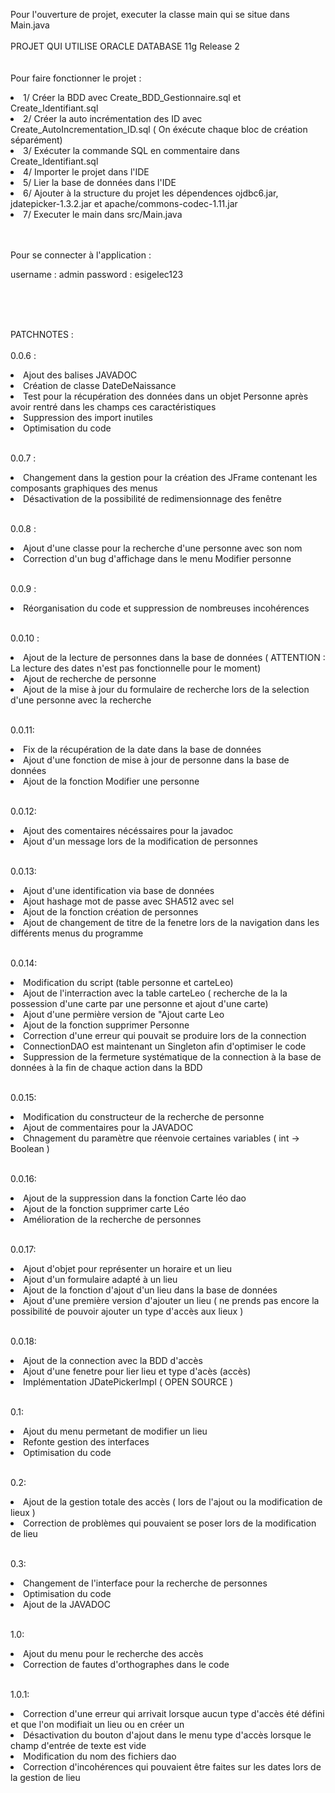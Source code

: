 Pour l'ouverture de projet, executer la classe main qui se situe dans Main.java
<br/><br/>
PROJET QUI UTILISE ORACLE DATABASE 11g Release 2
<br/><br/><br/>
Pour faire fonctionner le projet :
<br/>
<li>1/ Créer la BDD avec Create_BDD_Gestionnaire.sql et Create_Identifiant.sql</li>
<li>2/ Créer la auto incrémentation des ID avec Create_AutoIncrementation_ID.sql ( On éxécute chaque bloc de création séparément)</li>
<li>3/ Exécuter la commande SQL en commentaire dans Create_Identifiant.sql</li>
<li>4/ Importer le projet dans l'IDE</li>
<li>5/ Lier la base de données dans l'IDE</li>
<li>6/ Ajouter à la structure du projet les dépendences ojdbc6.jar, jdatepicker-1.3.2.jar et apache/commons-codec-1.11.jar </li>
<li>7/ Executer le main dans src/Main.java</li>

<br/><br/>
Pour se connecter à l'application :

username : admin
password : esigelec123

<br/><br/><br/>

PATCHNOTES :
<br/><br/>
0.0.6 :
<li>Ajout des balises JAVADOC</li>
<li>Création de classe DateDeNaissance</li>
<li>Test pour la récupération des données dans un objet Personne après avoir rentré dans les champs ces caractéristiques</li>
<li>Suppression des import inutiles</li>
<li>Optimisation du code</li>
<br/>

0.0.7 :
<li>Changement dans la gestion pour la création des JFrame contenant les composants graphiques des menus</li>
<li>Désactivation de la possibilité de redimensionnage des fenêtre</li>
<br/>

0.0.8 :
<li>Ajout d'une classe pour la recherche d'une personne avec son nom</li>
<li>Correction d'un bug d'affichage dans le menu Modifier personne</li>
<br/>

0.0.9 :
<li>Réorganisation du code et suppression de nombreuses incohérences</li>
<br/>

0.0.10 :
<li>Ajout de la lecture de personnes dans la base de données ( ATTENTION : La lecture des dates n'est pas fonctionnelle pour le moment) </li>
<li>Ajout de recherche de personne</li>
<li>Ajout de la mise à jour du formulaire de recherche lors de la selection d'une personne avec la recherche</li>
<br/>

0.0.11:
<li>Fix de la récupération de la date dans la base de données</li>
<li>Ajout d'une fonction de mise à jour de personne dans la base de données</li>
<li>Ajout de la fonction Modifier une personne</li>
<br/>

0.0.12:
<li>Ajout des comentaires nécéssaires pour la javadoc</li>
<li>Ajout d'un message lors de la modification de personnes</li>
<br/>

0.0.13:
<li>Ajout d'une identification via base de données</li>
<li>Ajout hashage mot de passe avec SHA512 avec sel</li>
<li>Ajout de la fonction création de personnes</li>
<li>Ajout de changement de titre de la fenetre lors de la navigation dans les différents menus du programme</li>
<br/>

0.0.14:
<li>Modification du script (table personne et carteLeo)</li>
<li>Ajout de l'interraction avec la table carteLeo ( recherche de la la possession d'une carte par une personne et ajout d'une carte)</li>
<li>Ajout d'une permière version de "Ajout carte Leo</li>
<li>Ajout de la fonction supprimer Personne</li>
<li>Correction d'une erreur qui pouvait se produire lors de la connection</li>
<li>ConnectionDAO est maintenant un Singleton afin d'optimiser le code</li>
<li>Suppression de la fermeture systématique de la connection à la base de données à la fin de chaque action dans la BDD</li>
<br/>

0.0.15:
<li>Modification du constructeur de la recherche de personne</li>
<li>Ajout de commentaires pour la JAVADOC</li>
<li>Chnagement du paramètre que réenvoie certaines variables ( int -> Boolean )</li>
<br/>

0.0.16:
<li>Ajout de la suppression dans la fonction Carte léo dao</li>
<li>Ajout de la fonction supprimer carte Léo</li>
<li>Amélioration de la recherche de personnes</li>
<br/>

0.0.17:
<li>Ajout d'objet pour représenter un horaire et un lieu</li>
<li>Ajout d'un formulaire adapté à un lieu</li>
<li>Ajout de la fonction d'ajout d'un lieu dans la base de données</li>
<li>Ajout d'une première version d'ajouter un lieu ( ne prends pas encore la possibilité de pouvoir ajouter un type d'accès aux lieux )</li>
<br/>

0.0.18:
<li>Ajout de la connection avec la BDD d'accès</li>
<li>Ajout d'une fenetre pour lier lieu et type d'acès (accès)</li>
<li> Implémentation JDatePickerImpl ( OPEN SOURCE )</li>
<br/>

0.1:
<li>Ajout du menu permetant de modifier un lieu</li>
<li>Refonte gestion des interfaces</li>
<li>Optimisation du code</li>
<br/>

0.2:
<li> Ajout de la gestion totale des accès ( lors de l'ajout ou la modification de lieux )</li>
<li> Correction de problèmes qui pouvaient se poser lors de la modification de lieu</li>
<br/>

0.3:
<li>Changement de l'interface pour la recherche de personnes</li>
<li>Optimisation du code</li>
<li>Ajout de la JAVADOC</li>
<br/>

1.0:
<li>Ajout du menu pour le recherche des accès</li>
<li>Correction de fautes d'orthographes dans le code</li>
<br/>

1.0.1:
<li> Correction d'une erreur qui arrivait lorsque aucun type d'accès été défini et que l'on modifiait un lieu ou en créer un</li>
<li> Désactivation du bouton d'ajout dans le menu type d'accès lorsque le champ d'entrée de texte est vide</li>
<li> Modification du nom des fichiers dao</li>
<li> Correction d'incohérences qui pouvaient être faites sur les dates lors de la gestion de lieu</li>